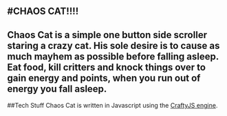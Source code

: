 #CHAOS CAT!!!!
---
Chaos Cat is a simple one button side scroller staring a crazy cat. His sole desire is to cause as much mayhem as possible before falling asleep. Eat food, kill critters and knock things over to gain energy and points, when you run out of energy you fall asleep.
---
##Tech Stuff
Chaos Cat is written in Javascript using the [CraftyJS engine](https://github.com/louisstow/Crafty).